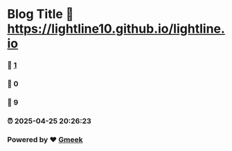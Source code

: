 # Blog Title :link: https://lightline10.github.io/lightline.io 
### :page_facing_up: [1](https://lightline10.github.io/lightline.io/tag.html) 
### :speech_balloon: 0 
### :hibiscus: 9 
### :alarm_clock: 2025-04-25 20:26:23 
### Powered by :heart: [Gmeek](https://github.com/Meekdai/Gmeek)
